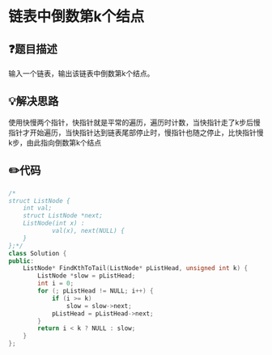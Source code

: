 # 链表中倒数第k个结点

## :question:题目描述
输入一个链表，输出该链表中倒数第k个结点。

## :bulb:解决思路
使用快慢两个指针，快指针就是平常的遍历，遍历时计数，当快指针走了k步后慢指针才开始遍历，当快指针达到链表尾部停止时，慢指针也随之停止，比快指针慢k步，由此指向倒数第k个结点

## :pencil2:代码
```c++
/*
struct ListNode {
	int val;
	struct ListNode *next;
	ListNode(int x) :
			val(x), next(NULL) {
	}
};*/
class Solution {
public:
    ListNode* FindKthToTail(ListNode* pListHead, unsigned int k) {
        ListNode *slow = pListHead;
        int i = 0;
        for (; pListHead != NULL; i++) {
            if (i >= k)
                slow = slow->next;
            pListHead = pListHead->next;
        }
        return i < k ? NULL : slow;
    }
};
```